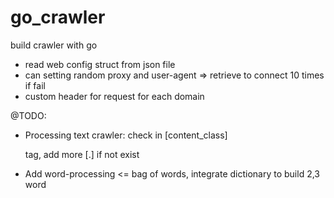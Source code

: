 # go_crawler
build crawler with go
- read web config struct from json file
- can setting random proxy and user-agent => retrieve to connect 10 times if fail
- custom header for request for each domain

@TODO:
- Processing text crawler: check in [content_class] <p> tag, add more [.] if not exist
- Add word-processing <= bag of words, integrate dictionary to build 2,3 word

